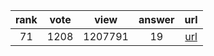 
| rank | vote | view | answer | url |
|:-:|:-:|:-:|:-:|:-:|
|71|1208|1207791|19| [url](http://stackoverflow.com/questions/1450393/how-do-you-read-from-stdin-in-python) |
